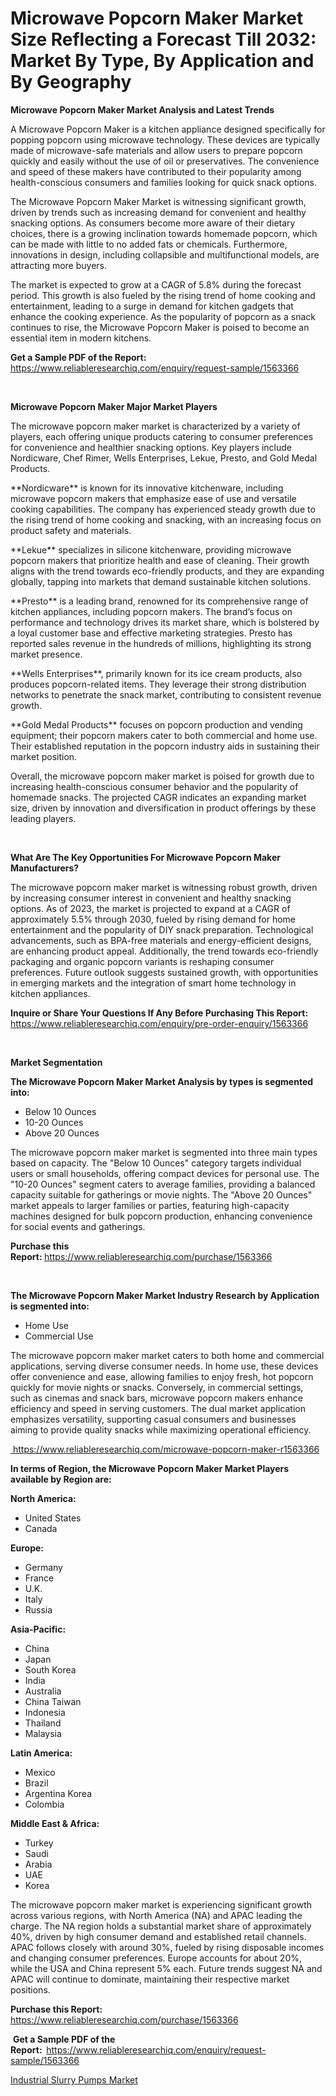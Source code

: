<p><h1>Microwave Popcorn Maker Market Size Reflecting a Forecast Till 2032: Market By Type, By Application and By Geography</h1></p><p><strong>Microwave Popcorn Maker Market Analysis and Latest Trends</strong></p>
<p><p>A Microwave Popcorn Maker is a kitchen appliance designed specifically for popping popcorn using microwave technology. These devices are typically made of microwave-safe materials and allow users to prepare popcorn quickly and easily without the use of oil or preservatives. The convenience and speed of these makers have contributed to their popularity among health-conscious consumers and families looking for quick snack options.</p><p>The Microwave Popcorn Maker Market is witnessing significant growth, driven by trends such as increasing demand for convenient and healthy snacking options. As consumers become more aware of their dietary choices, there is a growing inclination towards homemade popcorn, which can be made with little to no added fats or chemicals. Furthermore, innovations in design, including collapsible and multifunctional models, are attracting more buyers.</p><p>The market is expected to grow at a CAGR of 5.8% during the forecast period. This growth is also fueled by the rising trend of home cooking and entertainment, leading to a surge in demand for kitchen gadgets that enhance the cooking experience. As the popularity of popcorn as a snack continues to rise, the Microwave Popcorn Maker is poised to become an essential item in modern kitchens.</p></p>
<p><strong>Get a Sample PDF of the Report:&nbsp;</strong> <a href="https://www.reliableresearchiq.com/enquiry/request-sample/1563366?utm_campaign=2188&utm_medium=2&utm_source=Github&utm_content=ia&utm_term=22022025&utm_id=microwave-popcorn-maker">https://www.reliableresearchiq.com/enquiry/request-sample/1563366</a></p>
<p>&nbsp;</p>
<p><strong>Microwave Popcorn Maker Major Market Players</strong></p>
<p><p>The microwave popcorn maker market is characterized by a variety of players, each offering unique products catering to consumer preferences for convenience and healthier snacking options. Key players include Nordicware, Chef Rimer, Wells Enterprises, Lekue, Presto, and Gold Medal Products.</p><p>**Nordicware** is known for its innovative kitchenware, including microwave popcorn makers that emphasize ease of use and versatile cooking capabilities. The company has experienced steady growth due to the rising trend of home cooking and snacking, with an increasing focus on product safety and materials.</p><p>**Lekue** specializes in silicone kitchenware, providing microwave popcorn makers that prioritize health and ease of cleaning. Their growth aligns with the trend towards eco-friendly products, and they are expanding globally, tapping into markets that demand sustainable kitchen solutions.</p><p>**Presto** is a leading brand, renowned for its comprehensive range of kitchen appliances, including popcorn makers. The brand’s focus on performance and technology drives its market share, which is bolstered by a loyal customer base and effective marketing strategies. Presto has reported sales revenue in the hundreds of millions, highlighting its strong market presence.</p><p>**Wells Enterprises**, primarily known for its ice cream products, also produces popcorn-related items. They leverage their strong distribution networks to penetrate the snack market, contributing to consistent revenue growth.</p><p>**Gold Medal Products** focuses on popcorn production and vending equipment; their popcorn makers cater to both commercial and home use. Their established reputation in the popcorn industry aids in sustaining their market position.</p><p>Overall, the microwave popcorn maker market is poised for growth due to increasing health-conscious consumer behavior and the popularity of homemade snacks. The projected CAGR indicates an expanding market size, driven by innovation and diversification in product offerings by these leading players.</p></p>
<p>&nbsp;</p>
<p><strong>What Are The Key Opportunities For Microwave Popcorn Maker Manufacturers?</strong></p>
<p><p>The microwave popcorn maker market is witnessing robust growth, driven by increasing consumer interest in convenient and healthy snacking options. As of 2023, the market is projected to expand at a CAGR of approximately 5.5% through 2030, fueled by rising demand for home entertainment and the popularity of DIY snack preparation. Technological advancements, such as BPA-free materials and energy-efficient designs, are enhancing product appeal. Additionally, the trend towards eco-friendly packaging and organic popcorn variants is reshaping consumer preferences. Future outlook suggests sustained growth, with opportunities in emerging markets and the integration of smart home technology in kitchen appliances.</p></p>
<p><strong>Inquire or Share Your Questions If Any Before Purchasing This Report:</strong> <a href="https://www.reliableresearchiq.com/enquiry/pre-order-enquiry/1563366?utm_campaign=2188&utm_medium=2&utm_source=Github&utm_content=ia&utm_term=22022025&utm_id=microwave-popcorn-maker">https://www.reliableresearchiq.com/enquiry/pre-order-enquiry/1563366</a></p>
<p>&nbsp;</p>
<p><strong>Market Segmentation</strong></p>
<p><strong>The Microwave Popcorn Maker Market Analysis by types is segmented into:</strong></p>
<p><ul><li>Below 10 Ounces</li><li>10-20 Ounces</li><li>Above 20 Ounces</li></ul></p>
<p><p>The microwave popcorn maker market is segmented into three main types based on capacity. The "Below 10 Ounces" category targets individual users or small households, offering compact devices for personal use. The "10-20 Ounces" segment caters to average families, providing a balanced capacity suitable for gatherings or movie nights. The "Above 20 Ounces" market appeals to larger families or parties, featuring high-capacity machines designed for bulk popcorn production, enhancing convenience for social events and gatherings.</p></p>
<p><strong>Purchase this Report:&nbsp;</strong><a href="https://www.reliableresearchiq.com/purchase/1563366?utm_campaign=2188&utm_medium=2&utm_source=Github&utm_content=ia&utm_term=22022025&utm_id=microwave-popcorn-maker">https://www.reliableresearchiq.com/purchase/1563366</a></p>
<p>&nbsp;</p>
<p><strong>The Microwave Popcorn Maker Market Industry Research by Application is segmented into:</strong></p>
<p><ul><li>Home Use</li><li>Commercial Use</li></ul></p>
<p><p>The microwave popcorn maker market caters to both home and commercial applications, serving diverse consumer needs. In home use, these devices offer convenience and ease, allowing families to enjoy fresh, hot popcorn quickly for movie nights or snacks. Conversely, in commercial settings, such as cinemas and snack bars, microwave popcorn makers enhance efficiency and speed in serving customers. The dual market application emphasizes versatility, supporting casual consumers and businesses aiming to provide quality snacks while maximizing operational efficiency.</p></p>
<p><a href="https://www.reliableresearchiq.com/microwave-popcorn-maker-r1563366?utm_campaign=2188&utm_medium=2&utm_source=Github&utm_content=ia&utm_term=22022025&utm_id=microwave-popcorn-maker">&nbsp;https://www.reliableresearchiq.com/microwave-popcorn-maker-r1563366</a></p>
<p><strong>In terms of Region, the Microwave Popcorn Maker Market Players available by Region are:</strong></p>
<p>
    <p> <strong> North America: </strong>
        <ul>
            <li>United States</li>
            <li>Canada</li>
        </ul>
        </p> 
    <p> <strong> Europe: </strong>
        <ul>
            <li>Germany</li>
            <li>France</li>
            <li>U.K.</li>
            <li>Italy</li>
            <li>Russia</li>
        </ul>
        </p> 
    <p> <strong> Asia-Pacific: </strong>
        <ul>
            <li>China</li>
            <li>Japan</li>
            <li>South Korea</li>
            <li>India</li>
            <li>Australia</li>
            <li>China Taiwan</li>
            <li>Indonesia</li>
            <li>Thailand</li>
            <li>Malaysia</li>
        </ul>
        </p> 
    <p> <strong> Latin America: </strong>
        <ul>
            <li>Mexico</li>
            <li>Brazil</li>
            <li>Argentina Korea</li>
            <li>Colombia</li>
        </ul>
        </p> 
    <p> <strong> Middle East & Africa: </strong>
        <ul>
            <li>Turkey</li>
            <li>Saudi</li>
            <li>Arabia</li>
            <li>UAE</li>
            <li>Korea</li>
        </ul>
    </p>
    </p>
<p><p>The microwave popcorn maker market is experiencing significant growth across various regions, with North America (NA) and APAC leading the charge. The NA region holds a substantial market share of approximately 40%, driven by high consumer demand and established retail channels. APAC follows closely with around 30%, fueled by rising disposable incomes and changing consumer preferences. Europe accounts for about 20%, while the USA and China represent 5% each. Future trends suggest NA and APAC will continue to dominate, maintaining their respective market positions.</p></p>
<p><strong>Purchase this Report: </strong><a href="https://www.reliableresearchiq.com/purchase/1563366?utm_campaign=2188&utm_medium=2&utm_source=Github&utm_content=ia&utm_term=22022025&utm_id=microwave-popcorn-maker">https://www.reliableresearchiq.com/purchase/1563366</a></p>
<p>&nbsp;<strong>Get a Sample PDF of the Report:&nbsp;&nbsp;</strong><a href="https://www.reliableresearchiq.com/enquiry/request-sample/1563366?utm_campaign=2188&utm_medium=2&utm_source=Github&utm_content=ia&utm_term=22022025&utm_id=microwave-popcorn-maker">https://www.reliableresearchiq.com/enquiry/request-sample/1563366</a></p>
<p><strong></strong></p>
<p><p><a href="https://github.com/FosterFahey91/Market-Research-Report-List-1/blob/main/industrial-slurry-pumps-market.md?utm_campaign=2188&utm_medium=2&utm_source=Github&utm_content=ia&utm_term=22022025&utm_id=microwave-popcorn-maker">Industrial Slurry Pumps Market</a></p></p>